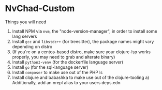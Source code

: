 # NvChad-Custom

Things you will need
  1. Install NPM via `nvm`, the "node-version-manager", in order to install some lang servers
  2. Install `gcc` and `libstdc++` (for treesitter), the package names might vary depending on distro
  3. (If you're on a centos-based distro, make sure your clojure-lsp works properly, you may need to grab and alterate binary)
  4. Install `python3-venv` (for the dockerfile language server)
  5. Install `go` (for the sql-language server)
  6. Install `composer` to make use out of the PHP ls
  7. Install clojure and babashka to make use out of the clojure-tooling
    a) Additionally, add an nrepl alias to your users deps.edn

